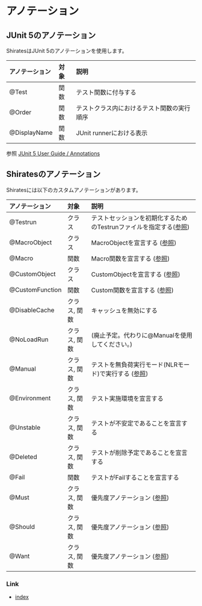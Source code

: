 # アノテーション

## JUnit 5のアノテーション

ShiratesはJUnit 5のアノテーションを使用します。

| アノテーション      | 対象 | 説明                    | 
|:-------------|:---|:----------------------|
| @Test        | 関数 | テスト関数に付与する            |
| @Order       | 関数 | テストクラス内におけるテスト関数の実行順序 |
| @DisplayName | 関数 | JUnit runnerにおける表示    |

参照 [JUnit 5 User Guide / Annotations](https://junit.org/junit5/docs/current/user-guide/#writing-tests-annotations)

## Shiratesのアノテーション

Shiratesには以下のカスタムアノテーションがあります。

| アノテーション         | 対象      | 説明                                                                                                                |
|:----------------|:--------|:------------------------------------------------------------------------------------------------------------------|
| @Testrun        | クラス     | テストセッションを初期化するためのTestrunファイルを指定する([参照](../../classic/basic/creating_testclass/creating_testclass_ja.md))          |
| @MacroObject    | クラス     | MacroObjectを宣言する ([参照](../../classic/basic/routine_work/macro_ja.md))                                             |
| @Macro          | 関数      | Macro関数を宣言する ([参照](../../classic/basic/routine_work/macro_ja.md))                                                 |
| @CustomObject   | クラス     | CustomObjectを宣言する ([参照](../../classic/in_action/adapting_to_environments/configuring_tap_appIcon_function_ja.md)) |
| @CustomFunction | 関数      | Custom関数を宣言する ([参照](../../classic/in_action/adapting_to_environments/configuring_tap_appIcon_function_ja.md))     |
| @DisableCache   | クラス, 関数 | キャッシュを無効にする                                                                                                       |
| @NoLoadRun      | クラス, 関数 | (廃止予定。代わりに@Manualを使用してください。)                                                                                      |
| @Manual         | クラス, 関数 | テストを無負荷実行モード(NLRモード)で実行する ([参照](../in_action/designing_and_implementing_test/designing_test_in_code_first_ja.md)) |
| @Environment    | クラス, 関数 | テスト実施環境を宣言する                                                                                                      |
| @Unstable       | クラス, 関数 | テストが不安定であることを宣言する                                                                                                 |
| @Deleted        | クラス, 関数 | テストが削除予定であることを宣言する                                                                                                |
| @Fail           | 関数      | テストがFailすることを宣言する                                                                                                 |
| @Must           | クラス, 関数 | 優先度アノテーション ([参照](../../classic/in_action/filtering_tests_with_priority/must_should_want_ja.md))                   |
| @Should         | クラス, 関数 | 優先度アノテーション ([参照](../../classic/in_action/filtering_tests_with_priority/must_should_want_ja.md))                   |
| @Want           | クラス, 関数 | 優先度アノテーション ([参照](../../classic/in_action/filtering_tests_with_priority/must_should_want_ja.md))                   |

### Link

- [index](../../classic/index_ja.md)
